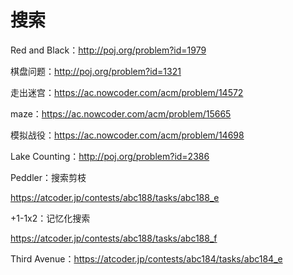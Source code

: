 ﻿# 搜索

Red and Black：http://poj.org/problem?id=1979

棋盘问题：http://poj.org/problem?id=1321

走出迷宫：https://ac.nowcoder.com/acm/problem/14572

maze：https://ac.nowcoder.com/acm/problem/15665

模拟战役：https://ac.nowcoder.com/acm/problem/14698

Lake Counting：http://poj.org/problem?id=2386

Peddler：搜索剪枝

https://atcoder.jp/contests/abc188/tasks/abc188_e

+1-1x2：记忆化搜索

https://atcoder.jp/contests/abc188/tasks/abc188_f

Third Avenue：https://atcoder.jp/contests/abc184/tasks/abc184_e
